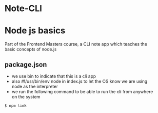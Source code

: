 # Note-CLI

# Node js basics

Part of the Frontend Masters course, a CLI note app which teaches the basic concepts of node.js

## package.json

- we use bin to indicate that this is a cli app
- also #!/usr/bin/env node in index.js to let the OS know we are using node as the interpreter
- we run the following command to be able to run the cli from anywhere on the system
```
$ npm link
```

